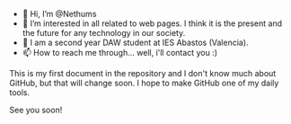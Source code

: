 - 👋 Hi, I’m @Nethums
- 👀 I’m interested in all related to web pages. I think it is the present and the future for any technology in our society.
- 🌱 I am a second year DAW student at IES Abastos (Valencia).
- 📫 How to reach me through... well, i'll contact you :)

This is my first document in the repository and I don't know much about GitHub, but that will change soon. I hope to make GitHub one of my daily tools.

See you soon!









